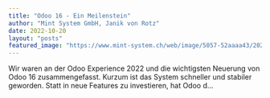 ```yaml
---
title: "Odoo 16 - Ein Meilenstein"
author: "Mint System GmbH, Janik von Rotz"
date: 2022-10-20
layout: "posts"
featured_image: "https://www.mint-system.ch/web/image/5057-52aaaa43/20221012_084210_6890.jpeg"
---
```


Wir waren an der Odoo Experience 2022 und die wichtigsten Neuerung von Odoo 16 zusammengefasst. Kurzum ist das System schneller und stabiler geworden. Statt in neue Features zu investieren, hat Odoo d...

